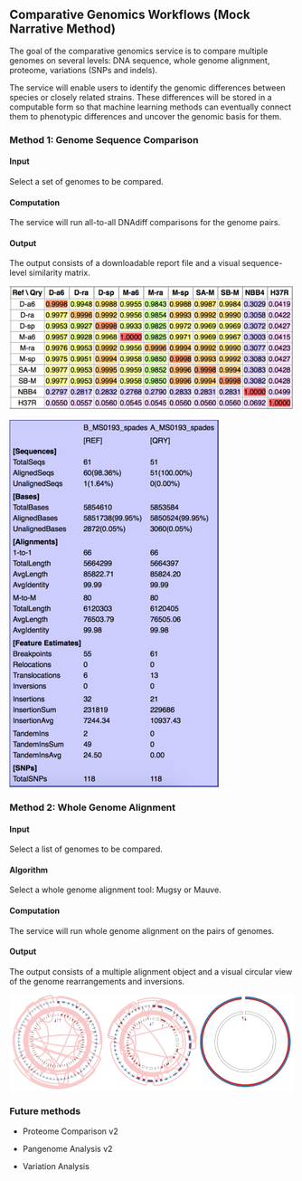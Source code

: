 
## Comparative Genomics Workflows (Mock Narrative Method)

The goal of the comparative genomics service is to compare multiple
genomes on several levels: DNA sequence, whole genome alignment,
proteome, variations (SNPs and indels).

The service will enable users to identify the genomic differences
between species or closely related strains. These differences will be
stored in a computable form so that machine learning methods can
eventually connect them to phenotypic differences and uncover the
genomic basis for them.

### Method 1: Genome Sequence Comparison

#### Input 

Select a set of genomes to be compared.

#### Computation

The service will run all-to-all DNAdiff comparisons for the genome pairs. 

#### Output

The output consists of a downloadable report file and a visual
sequence-level similarity matrix.

![Image of DNAdiff similarity matrix](images/DNAdiff-matrix.png)

![Image of DNAdiff report](images/DNAdiff-report.png)


### Method 2: Whole Genome Alignment


#### Input 

Select a list of genomes to be compared.

#### Algorithm

Select a whole genome alignment tool: Mugsy or Mauve.

#### Computation

The service will run whole genome alignment on the pairs of genomes. 

#### Output

The output consists of a multiple alignment object and a visual
circular view of the genome rearrangements and inversions. 

![Image of Genome Rearrangement](images/Genome-rearrangements.png)


### Future methods 

- Proteome Comparison v2

- Pangenome Analysis v2

- Variation Analysis


